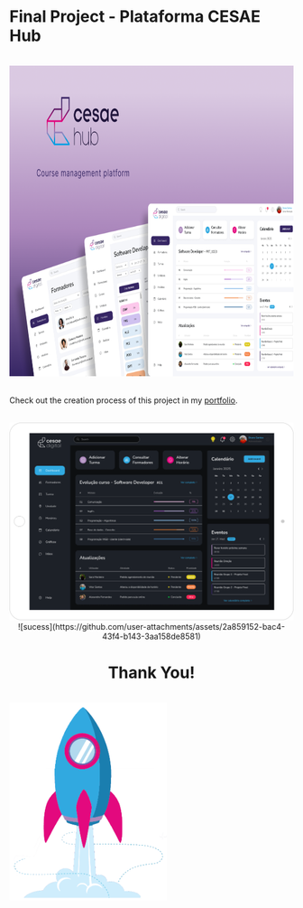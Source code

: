 # Final Project - Plataforma CESAE Hub
<br>
<div align="center">
  <img alt="Cesae Hub Cover" height="550" src="./images/Cover(1).png">
</div> 
<div>
  <br>
  <p>Check out the creation process of this project in my <a href="https://readymag.website/u1230609390/natana/cesaehub/" target="_blank">portfolio</a>.</p>
</div>
<div align="center">
  <br>
  <img alt="Cesae Hub desktop" height="350" src="./images/DarkModeTablet.png">
</div> 
<div align="center">![sucess](https://github.com/user-attachments/assets/2a859152-bac4-43f4-b143-3aa158de8581)

  <br>
 <h1>Thank You!</h1>
</div> 
<div align="left">
  <br>
  <img alt="Cesae Hub desktop" height="350" src="./images/sucess.png">
</div> 


 
